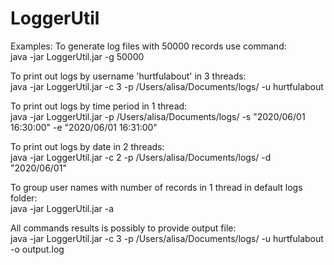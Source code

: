 # LoggerUtil

Examples:
To generate log files with 50000 records use command:  
java -jar LoggerUtil.jar -g 50000
  
To print out logs by username 'hurtfulabout' in 3 threads:   
java -jar LoggerUtil.jar -c 3 -p /Users/alisa/Documents/logs/  -u hurtfulabout  
  
To print out logs by time period in 1 thread:  
java -jar LoggerUtil.jar -p /Users/alisa/Documents/logs/  -s "2020/06/01 16:30:00" -e "2020/06/01 16:31:00"  
  
To print out logs by date in 2 threads:  
java -jar LoggerUtil.jar -c 2 -p /Users/alisa/Documents/logs/  -d "2020/06/01"  
  
To group user names with number of records in 1 thread in default logs folder:  
java -jar LoggerUtil.jar -a  
  
All commands results is possibly to provide output file:  
java -jar LoggerUtil.jar -c 3 -p /Users/alisa/Documents/logs/  -u hurtfulabout -o output.log  


